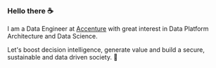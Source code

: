 ### Hello there ☕

I am a Data Engineer at [Accenture](https://www.accenture.com) with great interest in Data Platform Architecture and Data Science.


Let's boost decision intelligence, generate value and build a secure, sustainable and data driven society. 🚀
